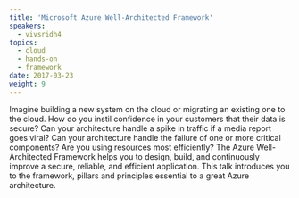 ```yaml
---
title: 'Microsoft Azure Well-Architected Framework'
speakers:
  - vivsridh4
topics:
  - cloud
  - hands-on
  - framework
date: 2017-03-23
weight: 9
---
```


Imagine building a new system on the cloud or migrating an existing one to the cloud. How do you instil confidence in your customers that their data is secure? Can your architecture handle a spike in traffic if a media report goes viral? Can your architecture handle the failure of one or more critical components? Are you using resources most efficiently?
The Azure Well-Architected Framework helps you to design, build, and continuously improve a secure, reliable, and efficient application. This talk introduces you to the framework, pillars and principles essential to a great Azure architecture.
